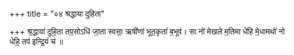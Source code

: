 +++
title = "०४ श्रद्धाया दुहिता"

+++
श्र॒द्धाया॑ दुहि॒ता तप॒सोऽधि॑ जा॒ता स्वसा॒ ऋषी॑णां भूत॒कृतां॑ ब॒भूव॑। सा नो॑ मेखले म॒तिमा धे॑हि मे॒धामथो॑ नो धेहि॒ तप॑ इन्द्रि॒यं च॑ ॥